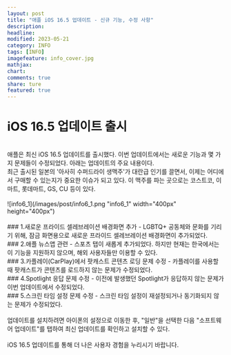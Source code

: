 ```yaml
---
layout: post
title: "애플 iOS 16.5 업데이트 - 신규 기능, 수정 사항"
description:
headline:
modified: 2023-05-21
category: INFO
tags: [INFO]
imagefeature: info_cover.jpg
mathjax:
chart:
comments: true
share: ture
featured: true
---
```


# iOS 16.5 업데이트 출시  
<br/>
애플은 최신 iOS 16.5 업데이트를 출시했다. 이번 업데이트에서는 새로운 기능과 몇 가지 문제들이 수정되었다.  
아래는 업데이트의 주요 내용이다.  
<br/>
최근 출시된 일본의 '아사히 수퍼드라이 생맥주'가 대란급 인기를 끌면서, 이제는 어디에서 구매할 수 있는지가 중요한 이슈가 되고 있다. 이 맥주를 파는 곳으로는 코스트코, 이마트, 롯데마트, GS, CU 등이 있다.  
<br/>
<br/>
![info6_1](/images/post/info6_1.png "info6_1" width="400px" height="400px")  
<br/>
<br/>
### 1.새로운 프라이드 셀레브레이션 배경화면 추가  
 - LGBTQ+ 공동체와 문화를 기리기 위해, 잠금 화면용으로 새로운 프라이드 셀레브레이션 배경화면이 추가되었다.  
<br/>
### 2.애플 뉴스앱 관련  
 - 스포츠 탭이 새롭게 추가되었다. 하지만 현재는 한국에서는 이 기능을 지원하지 않으며, 해외 사용자들만 이용할 수 있다.  
<br/>
### 3.카플레이(CarPlay)에서 팟캐스트 콘텐츠 로딩 문제 수정  
 - 카플레이를 사용할 때 팟캐스트가 콘텐츠를 로드하지 않는 문제가 수정되었다.  
<br/>
### 4.Spotlight 응답 문제 수정  
 - 이전에 발생했던 Spotlight가 응답하지 않는 문제가 이번 업데이트에서 수정되었다.  
<br/>
### 5.스크린 타임 설정 문제 수정  
 - 스크린 타임 설정이 재설정되거나 동기화되지 않는 문제가 수정되었다.  
<br/>
<br/>
업데이트를 설치하려면 아이폰의 설정으로 이동한 후, "일반"을 선택한 다음 "소프트웨어 업데이트"를 탭하여 최신 업데이트를 확인하고 설치할 수 있다.  
<br/>
<br/>
iOS 16.5 업데이트를 통해 더 나은 사용자 경험을 누리시기 바랍니다.  